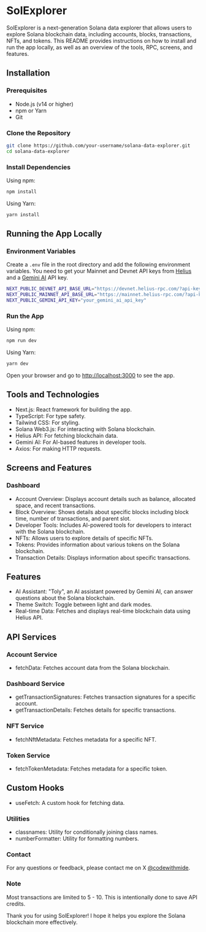 # SolExplorer

SolExplorer is a next-generation Solana data explorer that allows users to explore Solana blockchain data, including accounts, blocks, transactions, NFTs, and tokens. This README provides instructions on how to install and run the app locally, as well as an overview of the tools, RPC, screens, and features.

## Installation

### Prerequisites

- Node.js (v14 or higher)
- npm or Yarn
- Git

### Clone the Repository

```sh
git clone https://github.com/your-username/solana-data-explorer.git
cd solana-data-explorer
```

### Install Dependencies

Using npm:

```sh
npm install
```

Using Yarn:

```sh
yarn install
```

## Running the App Locally

### Environment Variables

Create a `.env` file in the root directory and add the following environment variables. You need to get your Mainnet and Devnet API keys from [Helius](https://dev.helius.xyz/dashboard/app) and a [Gemini AI](https://aistudio.google.com/app/apikey) API key.

```sh
NEXT_PUBLIC_DEVNET_API_BASE_URL="https://devnet.helius-rpc.com/?api-key=your_devnet_api_key"
NEXT_PUBLIC_MAINNET_API_BASE_URL="https://mainnet.helius-rpc.com/?api-key=your_mainnet_api_key"
NEXT_PUBLIC_GEMINI_API_KEY="your_gemini_ai_api_key"
```

### Run the App

Using npm:

```sh
npm run dev
```

Using Yarn:

```sh
yarn dev
```

Open your browser and go to [http://localhost:3000](http://localhost:3000) to see the app.

## Tools and Technologies

- Next.js: React framework for building the app.
- TypeScript: For type safety.
- Tailwind CSS: For styling.
- Solana Web3.js: For interacting with Solana blockchain.
- Helius API: For fetching blockchain data.
- Gemini AI: For AI-based features in developer tools.
- Axios: For making HTTP requests.

## Screens and Features

### Dashboard

- Account Overview: Displays account details such as balance, allocated space, and recent transactions.
- Block Overview: Shows details about specific blocks including block time, number of transactions, and parent slot.
- Developer Tools: Includes AI-powered tools for developers to interact with the Solana blockchain.
- NFTs: Allows users to explore details of specific NFTs.
- Tokens: Provides information about various tokens on the Solana blockchain.
- Transaction Details: Displays information about specific transactions.

## Features

- AI Assistant: "Toly", an AI assistant powered by Gemini AI, can answer questions about the Solana blockchain.
- Theme Switch: Toggle between light and dark modes.
- Real-time Data: Fetches and displays real-time blockchain data using Helius API.

## API Services

### Account Service

- fetchData: Fetches account data from the Solana blockchain.

### Dashboard Service

- getTransactionSignatures: Fetches transaction signatures for a specific account.
- getTransactionDetails: Fetches details for specific transactions.

### NFT Service

- fetchNftMetadata: Fetches metadata for a specific NFT.

### Token Service

- fetchTokenMetadata: Fetches metadata for a specific token.

## Custom Hooks

- useFetch: A custom hook for fetching data.

### Utilities

- classnames: Utility for conditionally joining class names.
- numberFormatter: Utility for formatting numbers.

### Contact

For any questions or feedback, please contact me on X [@codewithmide](https://x.com/codewithmide).

### Note

Most transactions are limited to 5 - 10. This is intentionally done to save API credits.

Thank you for using SolExplorer! I hope it helps you explore the Solana blockchain more effectively.
